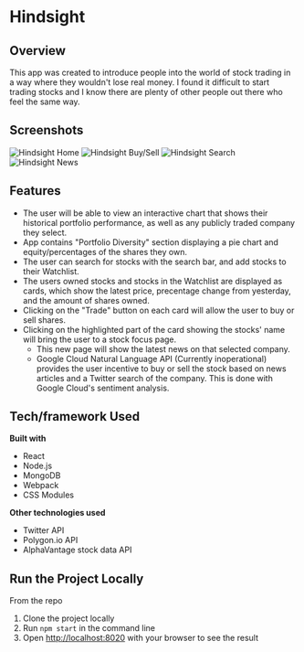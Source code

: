 # Hindsight #

## Overview ##
This app was created to introduce people into the world of stock trading in a way where they wouldn't lose real money. I found it difficult to start trading stocks and I know there are plenty of other people out there who feel the same way.

## Screenshots ##
![Hindsight Home](https://derekvelzy-website-images.s3-us-west-1.amazonaws.com/Hindsight_Home.png)
![Hindsight Buy/Sell](https://derekvelzy-website-images.s3-us-west-1.amazonaws.com/Hindsight_buysell.png)
![Hindsight Search](https://derekvelzy-website-images.s3-us-west-1.amazonaws.com/Hinsight_search.png)
![Hindsight News](https://derekvelzy-website-images.s3-us-west-1.amazonaws.com/Hinsight_news.png)

## Features ##
- The user will be able to view an interactive chart that shows their historical portfolio performance, as well as any publicly traded company they select.
- App contains "Portfolio Diversity" section displaying a pie chart and equity/percentages of the shares they own.
- The user can search for stocks with the search bar, and add stocks to their Watchlist.
- The users owned stocks and stocks in the Watchlist are displayed as cards, which show the latest price, precentage change from yesterday, and the amount of shares owned.
- Clicking on the "Trade" button on each card will allow the user to buy or sell shares.
- Clicking on the highlighted part of the card showing the stocks' name will bring the user to a stock focus page.
  - This new page will show the latest news on that selected company.
  - Google Cloud Natural Language API (Currently inoperational) provides the user incentive to buy or sell the stock based on news articles and a Twitter search of the company. This is done with Google Cloud's sentiment analysis.

## Tech/framework Used ##
__Built with__
- React
- Node.js
- MongoDB
- Webpack
- CSS Modules

__Other technologies used__
- Twitter API
- Polygon.io API
- AlphaVantage stock data API

## Run the Project Locally ##
From the repo
1. Clone the project locally
2. Run ```npm start``` in the command line
4. Open [http://localhost:8020](http://localhost:8020) with your browser to see the result

